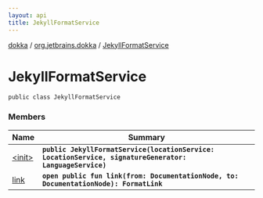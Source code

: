 ```yaml
---
layout: api
title: JekyllFormatService
---
```

[dokka](../../index.html) / [org.jetbrains.dokka](../index.html) / [JekyllFormatService](index.html)


# JekyllFormatService



```
public class JekyllFormatService
```


### Members

| Name | Summary |
|------|---------|
|[&lt;init&gt;](_init_.html)|**`public JekyllFormatService(locationService: LocationService, signatureGenerator: LanguageService)`**|
|[link](link.html)|**`open public fun link(from: DocumentationNode, to: DocumentationNode): FormatLink`**|
